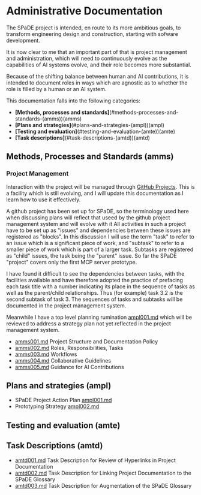# Administrative Documentation

The SPaDE project is intended, en route to its more ambitious goals, to transform engineering design and construction, starting with sofware development.

It is now clear to me that an important part of that is project management and administration, which will need to continuously evolve as the capabilities of AI systems evolve, and their role becomes more substantial.

Because of the shifting balance between human and AI contributions, it is intended to document roles in ways which are agnostic as to whether the role is filled by a human or an AI system.

This documentation falls into the following categories:

- **[Methods, processes and standards]**(#methods-processes-and-standards-(amms))(amms)
- **[Plans and strategies]**(#plans-and-strategies-(ampl))(ampl)
- **[Testing and evaluation]**(#testing-and-evaluation-(amte))(amte)
- **[Task descriptions]**(#task-descriptions-(amtd))(amtd)

## Methods, Processes and Standards (amms)

### Project Management

Interaction with the project will be managed through [GitHub Projects](https://github.com/orgs/SPaDE/projects).
This is a facility which is still evolving, and I will update this documentation as I learn how to use it effectively.

A github project has been set up for SPaDE, so the terminology used here when discussing plans will reflect that useed by the github project management system and will evolve with it
All activities in such a project have to be set up as "issues" and dependencies between these issues are registered as "blocks".
In this discussion I will use the term "task" to refer to an issue which is a significant piece of work, and "subtask" to refer to a smaller piece of work which is part of a larger task.
Subtasks are registered as "child" issues, the task being the "parent" issue.
So far the SPaDE "project" covers only the first MCP server prototype.

I have found it difficult to see the dependencies between tasks, with the facilities available and have therefore adopted the practice of prefacing each task title with a number indicating its place in the sequence of tasks as well as the parent/child relationships.
Thus (for example) task 3.2 is the second subtask of task 3.
The sequences of tasks and subtasks will be documented in the project management system.

Meanwhile I have a top level planning rumination [ampl001.md](ampl001.md) which will be reviewed to address a strategy plan not yet reflected in the project management system.

- [amms001.md](amms001.md) Project Structure and Documentation Policy
- [amms002.md](amms002.md) Roles, Responsibilities, Tasks
- [amms003.md](amms003.md) Workflows
- [amms004.md](amms004.md) Collaborative Guidelines
- [amms005.md](amms005.md) Guidance for AI Contributions

## Plans and strategies (ampl)

- SPaDE Project Action Plan [ampl001.md](ampl001.md)
- Prototyping Strategy [ampl002.md](ampl002.md)

## Testing and evaluation (amte)

## Task Descriptions (amtd)

- [amtd001.md](amtd001.md) Task Description for Review of Hyperlinks in Project Documentation
- [amtd002.md](amtd002.md) Task Description for Linking Project Documentation to the SPaDE Glossary
- [amtd003.md](amtd003.md) Task Description for Augmentation of the SPaDE Glossary
